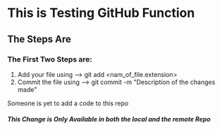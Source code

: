 # This is Testing GitHub Function

## The Steps Are

### The First Two Steps are:

1. Add your file using --> git add <nam_of_file.extension>
2. Commit the file using --> git commit -m "Description of the changes made"

Someone is yet to add a code to this repo

##### This Change is Only Available in both the local and the remote Repo
